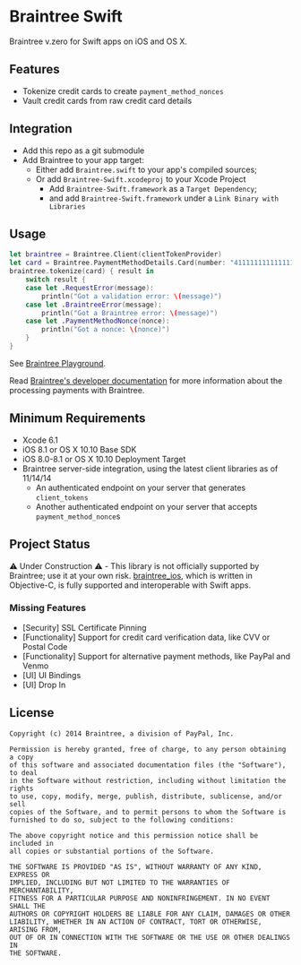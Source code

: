 # Braintree Swift

Braintree v.zero for Swift apps on iOS and OS X.

## Features

* Tokenize credit cards to create `payment_method_nonces`
* Vault credit cards from raw credit card details

## Integration

* Add this repo as a git submodule
* Add Braintree to your app target:
  * Either add `Braintree.swift` to your app's compiled sources;
  * Or add `Braintree-Swift.xcodeproj` to your Xcode Project
    * Add `Braintree-Swift.framework` as a `Target Dependency`;
    * and add `Braintree-Swift.framework` under a `Link Binary with Libraries`

## Usage

```swift
let braintree = Braintree.Client(clientTokenProvider)
let card = Braintree.PaymentMethodDetails.Card(number: "4111111111111111", expiration: Braintree.Expiration(expirationMonth: 12, expirationYear: 2015))
braintree.tokenize(card) { result in
    switch result {
    case let .RequestError(message):
        println("Got a validation error: \(message)")
    case let .BraintreeError(message):
        println("Got a Braintree error: \(message)")
    case let .PaymentMethodNonce(nonce):
        println("Got a nonce: \(nonce)")
    }
}
```

See [Braintree Playground](BraintreeUsage.playground/section-1.swift).

Read [Braintree's developer documentation](https://developers.braintreepayments.com/ios) for more information about the processing payments with Braintree.

## Minimum Requirements

* Xcode 6.1
* iOS 8.1 or OS X 10.10 Base SDK
* iOS 8.0-8.1 or OS X 10.10 Deployment Target
* Braintree server-side integration, using the latest client libraries as of 11/14/14
  * An authenticated endpoint on your server that generates `client_tokens`
  * Another authenticated endpoint on your server that accepts `payment_method_nonce`s

## Project Status

:warning: Under Construction :warning: - This library is not officially supported by Braintree; use it at your own risk. [braintree_ios](https://github.com/braintre/braintree_ios), which is written in Objective-C, is fully supported and interoperable with Swift apps.

### Missing Features

* [Security] SSL Certificate Pinning
* [Functionality] Support for credit card verification data, like CVV or Postal Code
* [Functionality] Support for alternative payment methods, like PayPal and Venmo
* [UI] UI Bindings
* [UI] Drop In

## License

```
Copyright (c) 2014 Braintree, a division of PayPal, Inc.

Permission is hereby granted, free of charge, to any person obtaining a copy
of this software and associated documentation files (the "Software"), to deal
in the Software without restriction, including without limitation the rights
to use, copy, modify, merge, publish, distribute, sublicense, and/or sell
copies of the Software, and to permit persons to whom the Software is
furnished to do so, subject to the following conditions:

The above copyright notice and this permission notice shall be included in
all copies or substantial portions of the Software.

THE SOFTWARE IS PROVIDED "AS IS", WITHOUT WARRANTY OF ANY KIND, EXPRESS OR
IMPLIED, INCLUDING BUT NOT LIMITED TO THE WARRANTIES OF MERCHANTABILITY,
FITNESS FOR A PARTICULAR PURPOSE AND NONINFRINGEMENT. IN NO EVENT SHALL THE
AUTHORS OR COPYRIGHT HOLDERS BE LIABLE FOR ANY CLAIM, DAMAGES OR OTHER
LIABILITY, WHETHER IN AN ACTION OF CONTRACT, TORT OR OTHERWISE, ARISING FROM,
OUT OF OR IN CONNECTION WITH THE SOFTWARE OR THE USE OR OTHER DEALINGS IN
THE SOFTWARE.
```
